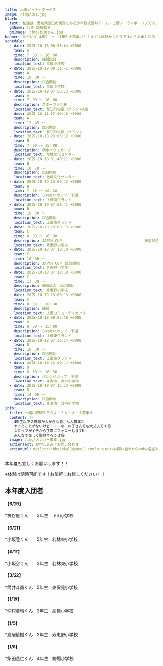 ```yaml
---
title: 上郷ノーティボーイズ
image: /img/381.jpg
blurb:
  text: 私達は、愛知県豊田市南部にある少年軟式野球チーム・上郷ノーティボーイズです。野球を愛する少年・少女達の夢を育み、軟式野球を正しく指導し、体力向上と礼儀を養成します。また、親友同士の友情と交歓の場を与え、規則正しい明朗な少年・少女を育成することを目的としています。
  gmName: 代表 加藤松男
  gmImage: /img/松男さん.jpg
banner: ただいま 4年生　～　1年生大募集中！！まずは体験からどうですか？お申し込み・お問い合わせはお気軽にどうぞ！！
schedule:
  - date: 2025-10-18 06:58:04 +0000
    team: A
    time: 7：00 ～ 16：00
    description: 練習試合
    location_text: 高嶺小学校
  - date: 2025-10-18 00:31:41 +0000
    team: A
    time: 10：00 ～
    description: 試合開始
    location_text: 高嶺小学校
  - date: 2025-10-19 07:56:23 +0000
    team: A
    time: 7：00 ～ 16：00
    description: スポーツデポ杯
    location_text: 蟹江町佐屋川グランドA面
  - date: 2025-10-11 07:19:16 +0000
    team: A
    time: 12：45 ～
    description: 試合開始
    location_text: 蟹江町佐屋川グランド
  - date: 2025-10-18 23:06:12 +0000
    team: B
    time: 7：00 ～ 15：00
    description: 積水ハウスカップ
    location_text: 地域文化センター
  - date: 2025-10-18 01:40:21 +0000
    team: B
    time: 10：50 ～
    description: 試合開始
    location_text: 地域文化センター
  - date: 2025-10-19 23:06:12 +0000
    team: B
    time: 7：30 ～ 16：30
    description: ふれあいカップ　予選
    location_text: 上郷南グランド
  - date: 2025-10-19 07:08:11 +0000
    team: B
    time: 10：00 ～
    description: 試合開始
    location_text: 上郷南グランド
  - date: 2025-10-18 23:06:13 +0000
    team: C
    time: 8：00 ～ 16：30
    description: JAPAN CUP　　　　　　　　　　　　　　　　　　　　　　　練習試合
    location_text: 寿恵野小学校
  - date: 2025-10-18 07:10:38 +0000
    team: C
    time: 10：00 ～
    description: JAPAN CUP　試合開始
    location_text: 寿恵野小学校
  - date: 2025-10-18 07:10:38 +0000
    team: C
    time: 13：30 ～
    description: 練習試合　試合開始
    location_text: 寿恵野小学校
  - date: 2025-10-19 23:06:13 +0000
    team: C
    time: 8：30 ～ 16：30
    description: 練習
    location_text: 上郷コミュニティセンター
  - date: 2025-10-18 09:03:58 +0000
    team: D
    time: 8：00 ～ 15：00
    description: ふれあいカップ　予選
    location_text: 上郷東グランド
  - date: 2025-10-18 07:36:24 +0000
    team: D
    time: 10：30 ～
    description: 試合開始
    location_text: 上郷東グランド
  - date: 2025-10-19 23:06:14 +0000
    team: D
    time: 8：30 ～ 16：30
    description: オレンジカップ　予選
    location_text: 東海市　渡内小学校
  - date: 2025-10-19 07:15:32 +0000
    team: D
    time: 14：00 ～
    description: 試合開始
    location_text: 東海市　渡内小学校
info:
  title: 一緒に野球やろうよ！！大・大・大募集❗❗
  content: |-
    4年生以下の野球が大好きな皆さん大募集⚾
    やったことがないけど・・・な、お子さんでも大丈夫です😊
    スタッフがイチから丁寧にフォローします❗❗
    みんなで楽しく野球やろうぜ😆
  image: /img/メンバー募集.jpg
  actionText: お申し込み・お問い合わせ
  actionUrl: mailto:knbbaseball@gmail.com?subject=お問い合わせ&body=名前%20%3A%0D%0Aふりがな%20%3A%0D%0A電話%20%3A%0D%0A学校名%20%3A%0D%0A学年%20%3A%0D%0Aお問い合せ内容%20%3A（例、体験・見学・入団希望）
---
```

本年度も宜しくお願いします！！


※体験は随時可能です！お気軽にお越しください！！

## 本年度入団者

#### 【6/29】

*神谷綴くん　　3年生　下山小学校

#### 【6/21】

*小坂陸くん　　5年生　若林東小学校

#### 【5/17】

*小坂空くん　　3年生　若林東小学校

#### 【3/22】

*筒井斗勇くん　5年生　東保見小学校

#### 【1/19】

*仲村澄晴くん　2年生　高嶺小学校

#### 【1/5】

*鳥居稜樹くん　2年生　寿恵野小学校

#### 【1/5】

*柴田遥仁くん　4年生　駒場小学校

